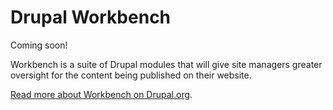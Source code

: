 # Drupal Workbench

Coming soon!

Workbench is a suite of Drupal modules that will give site managers greater oversight for the content being published on their website. 

[Read more about Workbench on Drupal.org](https://www.drupal.org/project/workbench). 
